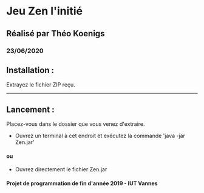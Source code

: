 # Jeu Zen l'initié
## Réalisé par Théo Koenigs
### 23/06/2020

 ## Installation :
 Extrayez le fichier ZIP reçu.

----------------------------------------------------------------------------------
 ## Lancement :
 Placez-vous dans le dossier que vous venez d'extraire.
 - Ouvrez un terminal à cet endroit et exécutez la commande 'java -jar Zen.jar'  
 #### ou
 - Ouvrez directement le fichier Zen.jar
 
 
 #### Projet de programmation de fin d'année 2019 - IUT Vannes
